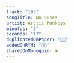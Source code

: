```yaml
---
track: "195"
songTitle: No Buses
artist: Arctic Monkeys
minutes: "3"
seconds: "17"
duplicatedOnPaper: "👍🏻"
addedOnRYM: "👍🏻"
sharedOnMonoquin: ❌
---
```

